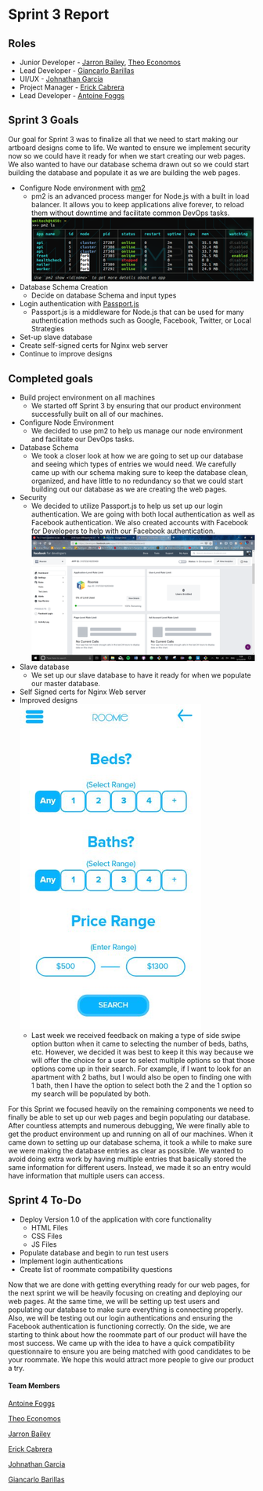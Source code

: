 # Sprint 3 Report

## Roles

- Junior Developer - [Jarron Bailey](https://github.com/jarronb), [Theo Economos](https://github.com/teconomo)
- Lead Developer - [Giancarlo Barillas](https://github.com/giancarlobarillas)
- UI/UX - [Johnathan Garcia](https://github.com/)
- Project Manager - [Erick Cabrera](https://github.com/ecabrera796)
- Lead Developer - [Antoine Foggs](https://github.com/AFoggs)

## Sprint 3 Goals

Our goal for Sprint 3 was to finalize all that we need to start making our artboard designs come to life. We wanted to ensure we implement security now so we could have it ready for when we start creating our web pages. We also wanted to have our database schema drawn out so we could start building the database and populate it as we are building the web pages.

- Configure Node environment with [pm2](http://pm2.keymetrics.io/)
  - pm2 is an advanced process manger for Node.js with a built in load balancer. It allows you to keep applications alive forever, to reload them without downtime and facilitate common DevOps tasks.  
    ![pm2 screenshot](../../images/sprint2/pm2.PNG)
- Database Schema Creation
  - Decide on database Schema and input types
- Login authentication with [Passport.js](http://www.passportjs.org/)
  - Passport.js is a middleware for Node.js that can be used for many authentication methods such as Google, Facebook, Twitter, or Local Strategies
- Set-up slave database
- Create self-signed certs for Nginx web server
- Continue to improve designs

## Completed goals

- Build project environment on all machines
  - We started off Sprint 3 by ensuring that our product environment successfully built on all of our machines.
- Configure Node Environment
  - We decided to use pm2 to help us manage our node environment and facilitate our DevOps tasks.
- Database Schema
  - We took a closer look at how we are going to set up our database and seeing which types of entries we would need. We carefully came up with our schema making sure to keep the database clean, organized, and have little to no redundancy so that we could start building out our database as we are creating the web pages.
- Security
  - We decided to utilize Passport.js to help us set up our login authentication. We are going with both local authentication as well as Facebook authentication. We also created accounts with Facebook for Developers to help with our Facebook authentication.
  ![Facebok for Developers](../../images/sprint3/fbdev.png)
- Slave database
  - We set up our slave database to have it ready for when we populate our master database.
- Self Signed certs for Nginx Web server
- Improved designs
  ![Bed and Bath Filter](../../design-files/snippet-pictures/filter-bedbathprice.JPG)
  - Last week we received feedback on making a type of side swipe option button when it came to selecting the number of beds, baths, etc. However, we decided it was best to keep it this way because we will offer the choice for a user to select multiple options so that those options come up in their search. For example, if I want to look for an apartment with 2 baths, but I would also be open to finding one with 1 bath, then I have the option to select both the 2 and the 1 option so my search will be populated by both.

For this Sprint we focused heavily on the remaining components we need to finally be able to set up our web pages and begin populating our database. After countless attempts and numerous debugging, We were finally able to get the product environment up and running on all of our machines. When it came down to setting up our database schema, it took a while to make sure we were making the database entries as clear as possible. We wanted to avoid doing extra work by having multiple entries that basically stored the same information for different users. Instead, we made it so an entry would have information that multiple users can access.

## Sprint 4 To-Do

- Deploy Version 1.0 of the application with core functionality
  - HTML Files
  - CSS Files
  - JS Files
- Populate database and begin to run test users
- Implement login authentications
- Create list of roommate compatibility questions

Now that we are done with getting everything ready for our web pages, for the next sprint we will be heavily focusing on creating and deploying our web pages. At the same time, we will be setting up test users and populating our database to make sure everything is connecting properly. Also, we will be testing out our login authentications and ensuring the Facebook authentication is functioning correctly. On the side, we are starting to think about how the roommate part of our product will have the most success. We came up with the idea to have a quick compatibility questionnaire to ensure you are being matched with good candidates to be your roommate. We hope this would attract more people to give our product a try.


#### Team Members

[Antoine Foggs](https://github.com/AFoggs)

[Theo Economos](https://github.com/teconomo)

[Jarron Bailey](https://github.com/jarronb)

[Erick Cabrera](https://github.com/ecabrera796)

[Johnathan Garcia](https://github.com/)

[Giancarlo Barillas](https://github.com/giancarlobarillas)
